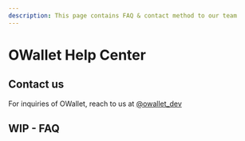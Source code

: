 ```yaml
---
description: This page contains FAQ & contact method to our team
---
```


# OWallet Help Center

## Contact us

For inquiries of OWallet, reach to us at [@owallet\_dev](https://x.com/owallet\_dev)

## WIP - FAQ

